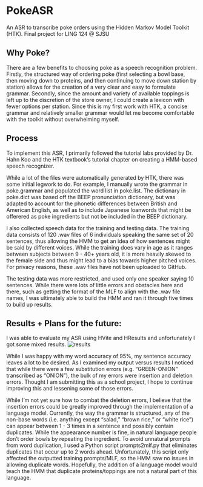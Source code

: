 # PokeASR
An ASR to transcribe poke orders using the Hidden Markov Model Toolkit (HTK). Final project for LING 124 @ SJSU

## Why Poke?
There are a few benefits to choosing poke as a speech recognition problem. Firstly, the structured way of ordering poke (first selecting a bowl base, then moving down to proteins, and then continuing to move down station by station) allows for the creation of a very clear and easy to formulate grammar. Secondly, since the amount and variety of available toppings is left up to the discretion of the store owner, I could create a lexicon with fewer options per station. Since this is my first work with HTK, a concise grammar and relatively smaller grammar would let me become comfortable with the toolkit without overwhelming myself.

## Process
To implement this ASR, I primarily followed the tutorial labs provided by Dr. Hahn Koo and the HTK textbook’s tutorial chapter on creating a HMM-based speech recognizer. 

While a lot of the files were automatically generated by HTK, there was some initial legwork to do. For example, I manually wrote the grammar in poke.grammar and populated the word list in poke.list. The dictionary in poke.dict was based off the BEEP pronunciation dictionary, but was adapted to account for the phonetic differences between British and American English, as well as to include Japanese loanwords that might be offerered as poke ingredients but not be included in the BEEP dictionary.

I also collected speech data for the training and testing data. The training data consists of 120 .wav files of 6 individuals speaking the same set of 20 sentences, thus allowing the HMM to get an idea of how sentences might be said by different voices. While the training does vary in age as it ranges between subjects between 9 - 40+ years old, it is more heavily skewed to the female side and thus might lead to a bias towards higher pitched voices. For privacy reasons, these .wav files have not been uploaded to GitHub.

The testing data was more restricted, and used only one speaker saying 10 sentences. 
While there were lots of little errors and obstacles here and there, such as getting the format of the MLF to align with the .wav file names, I was ultimately able to build the HMM and ran it through five times to build up results. 


## Results + Plans for the future:
I was able to evaluate my ASR using HVite and HResults and unfortunately I got some mixed results.
![results](https://drive.google.com/uc?export=view&id=1RWESGYwFWa1PTwopxVlMow92K7sL5kfA)

While I was happy with my word accuracy of 95%, my sentence accuracy leaves a lot to be desired. As I examined my output versus results I noticed that while there were a few substitution errors (e.g. “GREEN-ONION” transcribed as “ONION”), the bulk of my errors were insertion and deletion errors. Thought I am submitting this as a school project, I hope to continue improving this and lessening some of those errors. 

While I’m not yet sure how to combat the deletion errors, I believe that the insertion errors could be greatly improved through the implementation of a language model. Currently, the way the grammar is structured, any of the non-base words (i.e. anything except “salad,” “brown rice,” or “white rice”) can appear between 1 - 3 times in a sentence and possibly contain duplicates. While the appearance number is fine, in natural language people don’t order bowls by repeating the ingredient. To avoid unnatural prompts from word duplication, I used a Python script prompts2mlf.py that eliminates duplicates that occur up to 2 words ahead. Unfortunately, this script only affected the outputted training prompts/MLF, so the HMM saw no issues in allowing duplicate words. Hopefully, the addition of a language model would teach the HMM that duplicate proteins/toppings are not a natural part of this language. 
